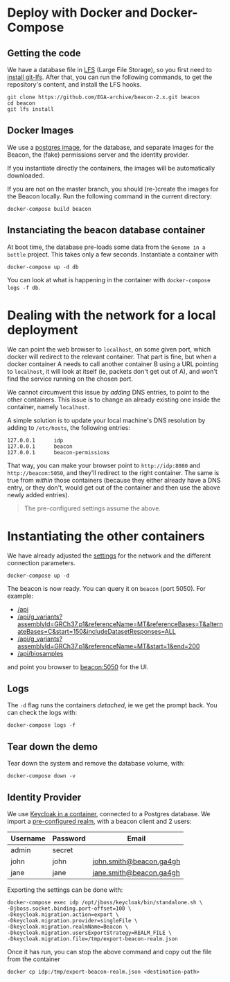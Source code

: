 # Deploy with Docker and Docker-Compose

## Getting the code

We have a database file in [LFS](https://git-lfs.github.com/) (Large File Storage), so you first need to [install git-lfs](https://git-lfs.github.com/). After that, you can run the following commands, to get the repository's content, and install the LFS hooks.

	git clone https://github.com/EGA-archive/beacon-2.x.git beacon
	cd beacon
	git lfs install

## Docker Images

We use a [postgres image](https://github.com/docker-library/postgres/blob/34df4665bfdccf28deac2ed2924127b94489a576/9.6/alpine/Dockerfile), for the database, and separate images for the Beacon, the (fake) permissions server and the identity provider.

If you instantiate directly the containers, the images will be automatically downloaded.

If you are not on the master branch, you should (re-)create the images for the Beacon locally. Run the following command in the current directory:

	docker-compose build beacon
	

## Instanciating the beacon database container

At boot time, the database pre-loads some data from the `Genome in a bottle` project.
This takes only a few seconds. Instantiate a container with

	docker-compose up -d db

You can look at what is happening in the container with `docker-compose logs -f db`.

# Dealing with the network for a local deployment

We can point the web browser to `localhost`, on some given port,
which docker will redirect to the relevant container. That part is
fine, but when a docker container A needs to call another container B
using a URL pointing to `localhost`, it will look at itself (ie,
packets don't get out of A), and won't find the service running on the
chosen port.

We cannot circumvent this issue by _adding_ DNS entries, to point to
the other containers. This issue is to change an already existing one
inside the container, namely `localhost`.

A simple solution is to update your local machine's DNS resolution by
adding to `/etc/hosts`, the following entries:

	127.0.0.1      idp
	127.0.0.1      beacon
	127.0.0.1      beacon-permissions

That way, you can make your browser point to `http://idp:8080` and
`http://beacon:5050`, and they'll redirect to the right container. The
same is true from _within_ those containers (because they either
already have a DNS entry, or they don't, would get out of the
container and then use the above newly added entries).

> The pre-configured settings assume the above.

# Instantiating the other containers 

We have already adjusted the [settings](beacon.yml) for the network and the different connection parameters.

	docker-compose up -d

The beacon is now ready. You can query it on `beacon` (port 5050). For example:  

* [/api](http://beacon:5050/api)
* [/api/g_variants?assemblyId=GRCh37.p1&referenceName=MT&referenceBases=T&alternateBases=C&start=150&includeDatasetResponses=ALL](http://beacon:5050/api/g_variants?assemblyId=GRCh37.p1&referenceName=MT&referenceBases=T&alternateBases=C&start=150&includeDatasetResponses=ALL)
* [/api/g_variants?assemblyId=GRCh37.p1&referenceName=MT&start=1&end=200](http://beacon:5050/api/g_variants?assemblyId=GRCh37.p1&referenceName=MT&start=1&end=200)
* [/api/biosamples](http://beacon:5050/api/biosamples)

and point you browser to [beacon:5050](http://beacon:5050) for the UI.


## Logs

The `-d` flag runs the containers _detached_, ie we get the prompt back. You can check the logs with:

	docker-compose logs -f

## Tear down the demo

Tear down the system and remove the database volume, with:

	docker-compose down -v


## Identity Provider

We use [Keycloak in a container](https://registry.hub.docker.com/r/jboss/keycloak), connected to a Postgres database.
We import a [pre-configured realm](beacon-realm.json), with a beacon client and 2 users:

| Username | Password    | Email                   |
|----------|-------------|-------------------------|
| admin    | secret      |                         |
| john     | john        | john.smith@beacon.ga4gh |
| jane     | jane        | jane.smith@beacon.ga4gh |

Exporting the settings can be done with:

	docker-compose exec idp /opt/jboss/keycloak/bin/standalone.sh \
	-Djboss.socket.binding.port-offset=100 \
	-Dkeycloak.migration.action=export \
	-Dkeycloak.migration.provider=singleFile \
	-Dkeycloak.migration.realmName=Beacon \
	-Dkeycloak.migration.usersExportStrategy=REALM_FILE \
	-Dkeycloak.migration.file=/tmp/export-beacon-realm.json
	
Once it has run, you can stop the above command and copy out the file from the container

	docker cp idp:/tmp/export-beacon-realm.json <destination-path>

